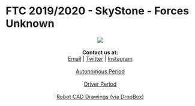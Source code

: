 # FTC 2019/2020 - SkyStone - Forces Unknown

<p align = "center">
  <img src = "https://cdn.discordapp.com/attachments/643278144207454210/646138298602881034/FORCES-UNKNOWN_VER-PURPLE.png">
  <br><br>
  <b>Contact us at:</b><br>
  <a href = "forcesunknown16267@gmail.com">Email</a> |
  <a href = "https://twitter.com/ForcesFtc">Twitter</a> |
  <a href = "https://www.instagram.com/ftcforcesunknown/">Instagram</a> 
  <br><br>
  <a href = "https://github.com/Pooky436/FTC-2019-2020---Main-Code/tree/master/Autonomous%20Period">Autonomous Period</a>
  <br><br>
  <a href = "https://github.com/Pooky436/FTC-2019-2020---Main-Code/tree/master/Driver%20Controlled%20Period">Driver Period</a>
  <br><br>
  <a href = "https://www.dropbox.com/sh/x9pihreffq4v6n1/AAB829TE_VbjJbV8tYebmogHa?dl=0">Robot CAD Drawings (via DropBox)</a>
</p>
